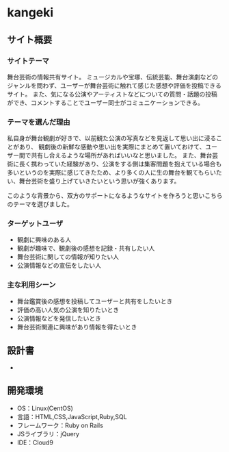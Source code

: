 # kangeki

## サイト概要
### サイトテーマ
舞台芸術の情報共有サイト。
ミュージカルや宝塚、伝統芸能、舞台演劇などのジャンルを問わず、ユーザーが舞台芸術に触れて感じた感想や評価を投稿できるサイト。
また、気になる公演やアーティストなどについての質問・話題の投稿ができ、コメントすることでユーザー同士がコミュニケーションできる。

### テーマを選んだ理由
 私自身が舞台観劇が好きで、以前観た公演の写真などを見返して思い出に浸ることがあり、
観劇後の新鮮な感動や思い出を実際にまとめて置いておけて、ユーザー間で共有し合えるような場所があればいいなと思いました。
 また、舞台芸術に長く携わっていた経験があり、公演をする側は集客問題を抱えている場合も多いというのを実際に感じてきたため、より多くの人に生の舞台を観てもらいたい、舞台芸術を盛り上げていきたいという思いが強くあります。

 このような背景から、双方のサポートになるようなサイトを作ろうと思いこちらのテーマを選びました。

### ターゲットユーザ
- 観劇に興味のある人
- 観劇が趣味で、観劇後の感想を記録・共有したい人
- 舞台芸術に関しての情報が知りたい人
- 公演情報などの宣伝をしたい人

### 主な利用シーン
- 舞台鑑賞後の感想を投稿してユーザーと共有をしたいとき
- 評価の高い人気の公演を知りたいとき
- 公演情報などを発信したいとき
- 舞台芸術関連に興味があり情報を得たいとき

## 設計書
-

## 開発環境
- OS：Linux(CentOS)
- 言語：HTML,CSS,JavaScript,Ruby,SQL
- フレームワーク：Ruby on Rails
- JSライブラリ：jQuery
- IDE：Cloud9
